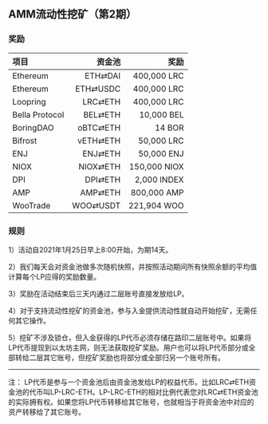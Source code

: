 ## AMM流动性挖矿（第2期）

### 奖励

| **项目** | **资金池** | **奖励** |
| :--- | ---: | ---: |
Ethereum | ETH⇄DAI | 400,000 LRC |
Ethereum | ETH⇄USDC | 400,000 LRC |
Loopring | LRC⇄ETH | 400,000 LRC |
Bella Protocol | BEL⇄ETH | 10,000 BEL  |
BoringDAO | oBTC⇄ETH | 14 BOR |
Bifrost | vETH⇄ETH | 50,000 LRC |
ENJ | ENJ⇄ETH | 50,000 ENJ  |
NIOX | NIOX⇄ETH | 150,000 NIOX |
DPI | DPI⇄ETH | 2,000 INDEX  |
AMP | AMP⇄ETH | 800,000 AMP |
WooTrade | WOO⇄USDT | 221,904 WOO |

### 规则

1）活动自2021年1月25日早上8:00开始，为期14天。

2）我们每天会对资金池做多次随机快照，并按照活动期间所有快照余额的平均值计算每个LP应得的奖励数量。

3）奖励在活动结束后三天内通过二层账号直接发放给LP。

4）对于支持流动性挖矿的资金池，参与入金提供流动性就自动开始挖矿，无需任何其它操作。

5）挖矿不涉及锁仓，但入金获得的LP代币必须存储在路印二层账号中。如果将LP代币提现到以太坊主网，则无法获取挖矿奖励。用户也可以将LP代币部分或全部转给二层其它账号，但挖矿奖励也将部分或全部归另一个账号所有。


---

注： LP代币是参与一个资金池后由资金池发给LP的权益代币。比如LRC⇄ETH资金池的代币叫LP-LRC-ETH。LP-LRC-ETH的相对比例代表您对LRC⇄ETH资金池的实际拥有权。如果您将LP代币转移给其它账号，也就相当于将资金池中对应的资产转移给了其它账号。
